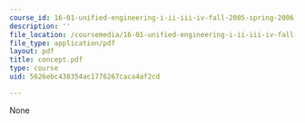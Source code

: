 ```yaml
---
course_id: 16-01-unified-engineering-i-ii-iii-iv-fall-2005-spring-2006
description: ''
file_location: /coursemedia/16-01-unified-engineering-i-ii-iii-iv-fall-2005-spring-2006/5626ebc438354ac1776267caca4af2cd_concept.pdf
file_type: application/pdf
layout: pdf
title: concept.pdf
type: course
uid: 5626ebc438354ac1776267caca4af2cd

---
```

None